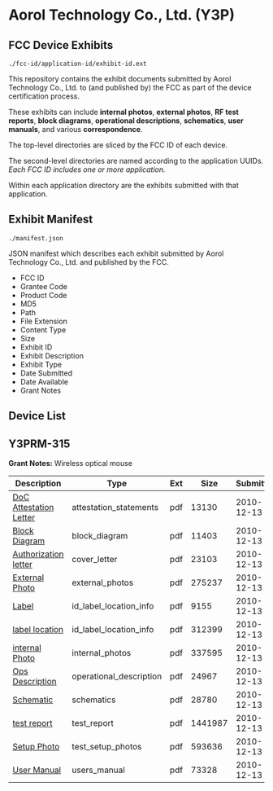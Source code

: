 # Aorol Technology Co., Ltd. (Y3P)
## FCC Device Exhibits

```
./fcc-id/application-id/exhibit-id.ext
```

This repository contains the exhibit documents submitted by Aorol Technology Co., Ltd. to (and published by) the FCC as part of the device certification process.

These exhibits can include **internal photos**, **external photos**, **RF test reports**, **block diagrams**, **operational descriptions**, **schematics**, **user manuals**, and various **correspondence**.

The top-level directories are sliced by the FCC ID of each device.

The second-level directories are named according to the application UUIDs. *Each FCC ID includes one or more application.*

Within each application directory are the exhibits submitted with that application. 

## Exhibit Manifest

```
./manifest.json
```

JSON manifest which describes each exhibit submitted by Aorol Technology Co., Ltd. and published by the FCC.

- FCC ID
- Grantee Code
- Product Code
- MD5
- Path
- File Extension
- Content Type
- Size
- Exhibit ID
- Exhibit Description
- Exhibit Type
- Date Submitted
- Date Available
- Grant Notes

## Device List
## Y3PRM-315
**Grant Notes:** Wireless optical mouse

| Description | Type | Ext | Size | Submitted | Available |
| ----------- | ---- | --- | ---- | --------- | --------- |
| [DoC Attestation Letter](Y3PRM-315/b34b94efc1056f0250e5005d88f205f5/1389987.pdf) | attestation_statements | pdf | 13130 | 2010-12-13 | 2010-12-13 |
| [Block Diagram](Y3PRM-315/b34b94efc1056f0250e5005d88f205f5/1389988.pdf) | block_diagram | pdf | 11403 | 2010-12-13 | 2010-12-13 |
| [Authorization letter](Y3PRM-315/b34b94efc1056f0250e5005d88f205f5/1389986.pdf) | cover_letter | pdf | 23103 | 2010-12-13 | 2010-12-13 |
| [External Photo](Y3PRM-315/b34b94efc1056f0250e5005d88f205f5/1389991.pdf) | external_photos | pdf | 275237 | 2010-12-13 | 2010-12-13 |
| [Label](Y3PRM-315/b34b94efc1056f0250e5005d88f205f5/1389992.pdf) | id_label_location_info | pdf | 9155 | 2010-12-13 | 2010-12-13 |
| [label location](Y3PRM-315/b34b94efc1056f0250e5005d88f205f5/1389993.pdf) | id_label_location_info | pdf | 312399 | 2010-12-13 | 2010-12-13 |
| [internal Photo](Y3PRM-315/b34b94efc1056f0250e5005d88f205f5/1389994.pdf) | internal_photos | pdf | 337595 | 2010-12-13 | 2010-12-13 |
| [Ops Description](Y3PRM-315/b34b94efc1056f0250e5005d88f205f5/1389989.pdf) | operational_description | pdf | 24967 | 2010-12-13 | 2010-12-13 |
| [Schematic](Y3PRM-315/b34b94efc1056f0250e5005d88f205f5/1389990.pdf) | schematics | pdf | 28780 | 2010-12-13 | 2010-12-13 |
| [test report](Y3PRM-315/b34b94efc1056f0250e5005d88f205f5/1389995.pdf) | test_report | pdf | 1441987 | 2010-12-13 | 2010-12-13 |
| [Setup Photo](Y3PRM-315/b34b94efc1056f0250e5005d88f205f5/1389996.pdf) | test_setup_photos | pdf | 593636 | 2010-12-13 | 2010-12-13 |
| [User Manual](Y3PRM-315/b34b94efc1056f0250e5005d88f205f5/1389997.pdf) | users_manual | pdf | 73328 | 2010-12-13 | 2010-12-13 |
